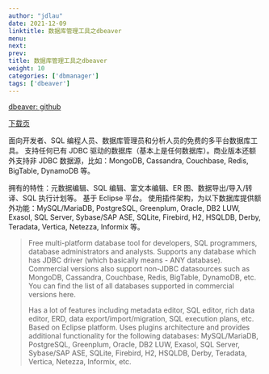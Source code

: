 ```yaml
---
author: "jdlau"
date: 2021-12-09
linktitle: 数据库管理工具之dbeaver
menu:
next:
prev:
title: 数据库管理工具之dbeaver
weight: 10
categories: ['dbmanager']
tags: ['dbeaver']
---
```


[dbeaver: github](https://github.com/dbeaver/dbeaver)

[下载页](https://github.com/dbeaver/dbeaver/releases)

面向开发者、SQL 编程人员、数据库管理员和分析人员的免费的多平台数据库工具。
支持任何已有 JDBC 驱动的数据库（基本上是任何数据库）。商业版本还额外支持非 JDBC 数据源，比如：MongoDB, Cassandra, Couchbase, Redis, BigTable, DynamoDB 等。

拥有的特性：元数据编辑、SQL 编辑、富文本编辑、ER 图、数据导出/导入/转译、SQL 执行计划等。
基于 Eclipse 平台。
使用插件架构，为以下数据库提供额外功能：MySQL/MariaDB, PostgreSQL, Greenplum, Oracle, DB2 LUW, Exasol, SQL Server, Sybase/SAP ASE, SQLite, Firebird, H2, HSQLDB, Derby, Teradata, Vertica, Netezza, Informix 等。

> Free multi-platform database tool for developers, SQL programmers, database administrators and analysts.
> Supports any database which has JDBC driver (which basically means - ANY database). Commercial versions also support non-JDBC datasources such as MongoDB, Cassandra, Couchbase, Redis, BigTable, DynamoDB, etc. You can find the list of all databases supported in commercial versions here.
>
> Has a lot of features including metadata editor, SQL editor, rich data editor, ERD, data export/import/migration, SQL execution plans, etc.
> Based on Eclipse platform.
> Uses plugins architecture and provides additional functionality for the following databases: MySQL/MariaDB, PostgreSQL, Greenplum, Oracle, DB2 LUW, Exasol, SQL Server, Sybase/SAP ASE, SQLite, Firebird, H2, HSQLDB, Derby, Teradata, Vertica, Netezza, Informix, etc.
